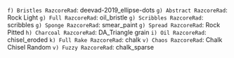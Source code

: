 `f) Bristles RazcoreRad`: deevad-2019_ellipse-dots
`g) Abstract RazcoreRad`: Rock Light
`g) Full RazcoreRad`: oil_bristle
`g) Scribbles RazcoreRad`: scribbles
`g) Sponge RazcoreRad`: smear_paint
`g) Spread RazcoreRad`: Rock Pitted
`h) Charcoal RazcoreRad`: DA_Triangle grain
`i) Oil RazcoreRad`: chisel_eroded
`k) Full Rake RazcoreRad`: chalk
`v) Chaos RazcoreRad`: Chalk Chisel Random
`v) Fuzzy RazcoreRad`: chalk_sparse

